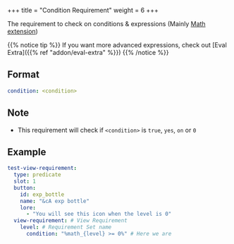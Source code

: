 +++
title = "Condition Requirement"
weight = 6
+++

The requirement to check on conditions & expressions (Mainly [Math extension](https://github.com/PlaceholderAPI/PlaceholderAPI/wiki/Placeholders#math))

{{% notice tip %}}
If you want more advanced expressions, check out [Eval Extra]({{% ref "addon/eval-extra" %}})
{{% /notice %}}

## Format

```yaml
condition: <condition>
```

## Note

* This requirement will check if `<condition>` is `true`, `yes`, `on` or `0`

## Example

```yaml
test-view-requirement:
  type: predicate
  slot: 1
  button:
    id: exp_bottle
    name: "&cA exp bottle"
    lore:
      - "You will see this icon when the level is 0"
  view-requirement: # View Requirement
    level: # Requirement Set name
      condition: "%math_{level} >= 0%" # Here we are
```

